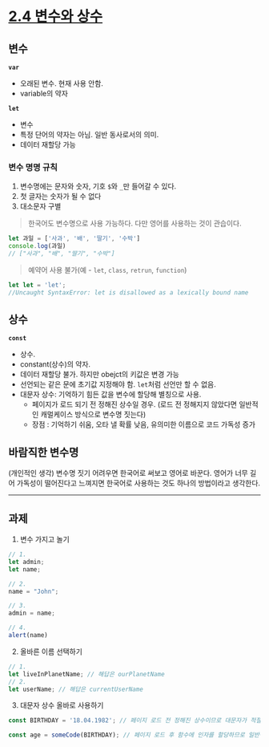 # [2.4 변수와 상수](https://ko.javascript.info/variables)

## 변수
**`var`**
* 오래된 변수. 현재 사용 안함. 
* variable의 약자<br/>

**`let`**
* 변수
* 특정 단어의 약자는 아님. 일반 동사로서의 의미.
* 데이터 재할당 가능

### 변수 명명 규칙
1. 변수명에는 문자와 숫자, 기호 `$`와 `_`만 들어갈 수 있다.
2. 첫 글자는 숫자가 될 수 없다
3. 대소문자 구별

> 한국어도 변수명으로 사용 가능하다. 다만 영어를 사용하는 것이 관습이다.
```javascript
let 과일 = ['사과', '배', '딸기', '수박']
console.log(과일) 
// ["사과", "배", "딸기", "수박"]
```

> 예약어 사용 불가(예 - `let`, `class`, `retrun`, `function`)

```javascript
let let = 'let';
//Uncaught SyntaxError: let is disallowed as a lexically bound name
```

## 상수
**`const`**
* 상수. 
* constant(상수)의 약자.
* 데이터 재할당 불가. 하지만 obejct의 키값은 변경 가능
* 선언되는 같은 문에 초기값 지정해야 함. `let`처럼 선언만 할 수 없음.
* 대문자 상수: 기억하기 힘든 값을 변수에 할당해 별칭으로 사용.
  * 페이지가 로드 되기 전 정해진 상수일 경우. (로드 전 정해지지 않았다면 일반적인 캐멀케이스 방식으로 변수명 짓는다)
  * 장점 : 기억하기 쉬움, 오타 낼 확률 낮음, 유의미한 이름으로 코드 가독성 증가


## 바람직한 변수명
(개인적인 생각) 변수명 짓기 어려우면 한국어로 써보고 영어로 바꾼다. 영어가 너무 길어 가독성이 떨어진다고 느껴지면 한국어로 사용하는 것도 하나의 방법이라고 생각한다. 

<hr/>

## 과제
1. 변수 가지고 놀기
```javascript
// 1. 
let admin;
let name;

// 2. 
name = "John";

// 3.
admin = name;

// 4. 
alert(name)
```

2. 올바른 이름 선택하기
```javascript
// 1. 
let liveInPlanetName; // 해답은 ourPlanetName
// 2. 
let userName; // 해답은 currentUserName
```

3. 대문자 상수 올바로 사용하기
```javascript
const BIRTHDAY = '18.04.1982'; // 페이지 로드 전 정해진 상수이므로 대문자가 적절

const age = someCode(BIRTHDAY); // 페이지 로드 후 함수에 인자를 할당하므로 일반적인 변수명이 적절
```


